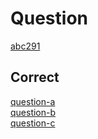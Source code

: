 # Question 
[abc291](https://atcoder.jp/contests/abc291/tasks/)  

## Correct  
[question-a](https://github.com/Thunder-Sky/AtCoder/blob/main/abc291/a/main.js)  
[question-b](https://github.com/Thunder-Sky/AtCoder/blob/main/abc291/b/main.js)  
[question-c](https://github.com/Thunder-Sky/AtCoder/blob/main/abc291/c/main.js)  
